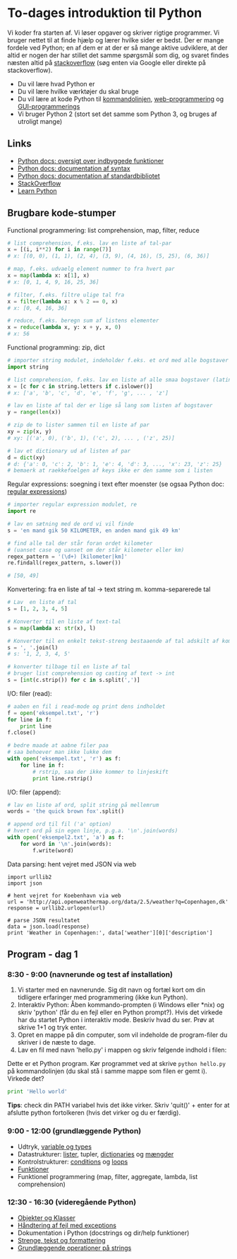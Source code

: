 # To-dages introduktion til Python

Vi koder fra starten af. Vi løser opgaver og skriver rigtige programmer. Vi bruger nettet til at finde hjælp og lærer hvilke sider er bedst. Der er mange fordele ved Python; en af dem er at der er så mange aktive udviklere, at der altid er nogen der har stillet det samme spørgsmål som dig, og svaret findes næsten altid på [stackoverflow](http://stackoverflow.com/) (søg enten via Google eller direkte på stackoverflow).

* Du vil lære hvad Python er
* Du vil lære hvilke værktøjer du skal bruge
* Du vil lære at kode Python til [kommandolinjen](http://stackoverflow.com/questions/1077347/hello-world-in-python), [web-programmering](http://flask.pocoo.org/docs/quickstart/) og [GUI-programmerings](http://effbot.org/tkinterbook/tkinter-hello-tkinter.htm)
* Vi bruger Python 2 (stort set det samme som Python 3, og bruges af utroligt mange)

## Links

* [Python docs: oversigt over indbyggede funktioner](https://docs.python.org/2/library/functions.html)
* [Python docs: documentation af syntax](https://docs.python.org/2/reference/index.html)
* [Python docs: documentation af standardbibliotet](https://docs.python.org/2/library/index.html)
* [StackOverflow](http://stackoverflow.com/)
* [Learn Python](http://www.learnpython.org/)

## Brugbare kode-stumper

Functional programmering: list comprehension, map, filter, reduce

```python
# list comprehension, f.eks. lav en liste af tal-par
x = [(i, i**2) for i in range(7)]
# x: [(0, 0), (1, 1), (2, 4), (3, 9), (4, 16), (5, 25), (6, 36)]

# map, f.eks. udvaelg element nummer to fra hvert par
x = map(lambda x: x[1], x)
# x: [0, 1, 4, 9, 16, 25, 36]

# filter, f.eks. filtre ulige tal fra
x = filter(lambda x: x % 2 == 0, x)
# x: [0, 4, 16, 36]

# reduce, f.eks. beregn sum af listens elementer
x = reduce(lambda x, y: x + y, x, 0)
# x: 56
```

Functional programming: zip, dict

```python
# importer string modulet, indeholder f.eks. et ord med alle bogstaver
import string

# list comprehension, f.eks. lav en liste af alle smaa bogstaver (latinske)
x = [c for c in string.letters if c.islower()]
# x: ['a', 'b', 'c', 'd', 'e', 'f', 'g', ... , 'z']

# lav en liste af tal der er lige så lang som listen af bogstaver
y = range(len(x))

# zip de to lister sammen til en liste af par
xy = zip(x, y)
# xy: [('a', 0), ('b', 1), ('c', 2), ... , ('z', 25)]

# lav et dictionary ud af listen af par
d = dict(xy)
# d: {'a': 0, 'c': 2, 'b': 1, 'e': 4, 'd': 3, ..., 'x': 23, 'z': 25}
# bemaerk at raekkefoelgen af keys ikke er den samme som i listen
```

Regular expressions: soegning i text efter moenster (se ogsaa Python doc: [regular expressions](https://docs.python.org/2/library/re.html))

```python
# importer regular expression modulet, re
import re

# lav en sætning med de ord vi vil finde
s = 'en mand gik 50 KILOMETER, en anden mand gik 49 km'

# find alle tal der står foran ordet kilometer
# (uanset case og uanset om der står kilometer eller km)
regex_pattern = '(\d+) [kilometer|km]'
re.findall(regex_pattern, s.lower())

# [50, 49]
```

Konvertering: fra en liste af tal -> text string m. komma-separerede tal

```python
# Lav  en liste af tal
s = [1, 2, 3, 4, 5]

# Konverter til en liste af text-tal
s = map(lambda x: str(x), l)

# Konverter til en enkelt tekst-streng bestaaende af tal adskilt af komma
s = ', '.join(l)
# s: '1, 2, 3, 4, 5'

# konverter tilbage til en liste af tal
# bruger list comprehension og casting af text -> int
s = [int(c.strip()) for c in s.split(',')]
```

I/O: filer (read):

```python
# aaben en fil i read-mode og print dens indholdet
f = open('eksempel.txt', 'r')
for line in f:
	print line
f.close()

# bedre maade at aabne filer paa
# saa behoever man ikke lukke dem
with open('eksempel.txt', 'r') as f:
	for line in f:
		# rstrip, saa der ikke kommer to linjeskift
		print line.rstrip()
```

I/O: filer (append):

```python
# lav en liste af ord, split string på mellemrum
words = 'the quick brown fox'.split()

# append ord til fil ('a' option)
# hvert ord på sin egen linje, p.g.a. '\n'.join(words)
with open('eksempel2.txt', 'a') as f:
	for word in '\n'.join(words):
		f.write(word)
```

Data parsing: hent vejret med JSON via web

```
import urllib2
import json

# hent vejret for Koebenhavn via web
url = 'http://api.openweathermap.org/data/2.5/weather?q=Copenhagen,dk'
response = urllib2.urlopen(url)

# parse JSON resultatet
data = json.load(response)
print 'Weather in Copenhagen:', data['weather'][0]['description']
```

## Program - dag 1

### 8:30 - 9:00 (navnerunde og test af installation)

1. Vi starter med en navnerunde. Sig dit navn og fortæl kort om din tidligere erfaringer med programmering (ikke kun Python).
2. Interaktiv Python: Åben kommando-prompten (i Windows eller *nix) og skriv 'python' (får du en fejl eller en Python prompt?). Hvis det virkede har du startet Python i interaktiv mode. Beskriv hvad du ser. Prøv at skrive 1+1 og tryk enter.
3. Opret en mappe på din computer, som vil indeholde de program-filer du skriver i de næste to dage.
4. Lav en fil med navn 'hello.py' i mappen og skriv følgende indhold i filen:

Dette er et Python program. Kør programmet ved at skrive `python hello.py` på kommandolinjen (du skal stå i samme mappe som filen er gemt i). Virkede det?

```python
print 'Hello world'
```

**Tips**: check din PATH variabel hvis det ikke virker. Skriv 'quit()' + enter for at afslutte python fortolkeren (hvis det virker og du er færdig).


### 9:00 - 12:00 (grundlæggende Python)

* Udtryk, [variable og types](http://www.learnpython.org/en/Variables_and_Types)
* Datastrukturer: [lister](http://www.learnpython.org/en/Lists), tupler, [dictionaries](http://www.learnpython.org/en/Dictionaries) og [mængder](http://www.learnpython.org/en/Sets)
* Kontrolstrukturer: [conditions](http://www.learnpython.org/en/Conditions) og [loops](http://www.learnpython.org/en/Loops)
* [Funktioner](http://www.learnpython.org/en/Functions)
* Funktionel programmering (map, filter, aggregate, lambda, list comprehension)

### 12:30 - 16:30 (videregående Python)

* [Objekter og Klasser](http://www.learnpython.org/en/Classes_and_Objects)
* [Håndtering af fejl med exceptions](http://www.learnpython.org/en/Exception_Handling)
* Dokumentation i Python (docstrings og dir/help funktioner)
* [Strenge, tekst og formattering](http://www.learnpython.org/en/String_Formatting)
* [Grundlæggende operationer på strings](http://www.learnpython.org/en/Basic_String_Operations)